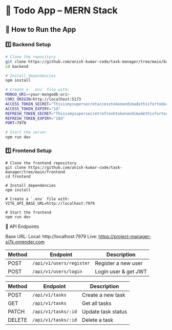 # 📝 Todo App – MERN Stack

## 🚀 How to Run the App

### 1️⃣ Backend Setup
```bash
# Clone the repository
git clone https://github.com/anish-kumar-code/task-manager/tree/main/backend
cd backend

# Install dependencies
npm install

# Create a `.env` file with:
MONGO_URI=<your-mongodb-uri>
CORS_ORIGIN=http://localhost:5173
ACCESS_TOKEN_SECRET="Thisismysupersecretaccesstokenandimadethisfortodoappassignment"
ACCESS_TOKEN_EXPIRY="1d"
REFRESH_TOKEN_SECRET="Thisismysupersecretrefreshtokenandimadethisfortodoappassignment"
REFRESH_TOKEN_EXPIRY="10d"
PORT=7979

# Start the server
npm run dev
```
### 1️⃣ Frontend Setup
```
# Clone the frontend repository
git clone https://github.com/anish-kumar-code/task-manager/tree/main/frontend
cd frontend

# Install dependencies
npm install

# Create a `.env` file with:
VITE_API_BASE_URL=http://localhost:7979

# Start the frontend
npm run dev
```

📡 API Endpoints

Base URL:
Local: http://localhost:7979
Live: https://project-manager-si7k.onrender.com

| Method | Endpoint                 | Description          |
| ------ | ------------------------ | -------------------- |
| POST   | `/api/v1/users/register` | Register a new user  |
| POST   | `/api/v1/users/login`    | Login user & get JWT |


| Method | Endpoint            | Description        |
| ------ | ------------------- | ------------------ |
| POST   | `/api/v1/tasks`     | Create a new task  |
| GET    | `/api/v1/tasks`     | Get all tasks      |
| PATCH  | `/api/v1/tasks/:id` | Update task status |
| DELETE | `/api/v1/tasks/:id` | Delete a task      |
